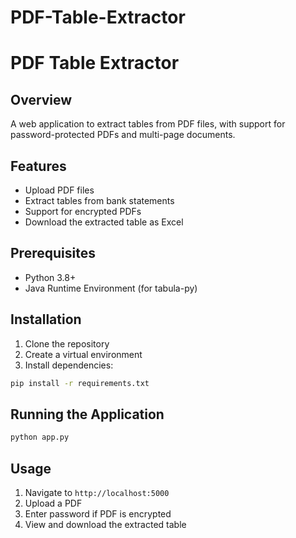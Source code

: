 # PDF-Table-Extractor

# PDF Table Extractor

## Overview
A web application to extract tables from PDF files, with support for password-protected PDFs and multi-page documents.

## Features
- Upload PDF files
- Extract tables from bank statements
- Support for encrypted PDFs
- Download the extracted table as Excel

## Prerequisites
- Python 3.8+
- Java Runtime Environment (for tabula-py)

## Installation
1. Clone the repository
2. Create a virtual environment
3. Install dependencies:
```bash
pip install -r requirements.txt
```

## Running the Application
```bash
python app.py
```

## Usage
1. Navigate to `http://localhost:5000`
2. Upload a PDF
3. Enter password if PDF is encrypted
4. View and download the extracted table  
